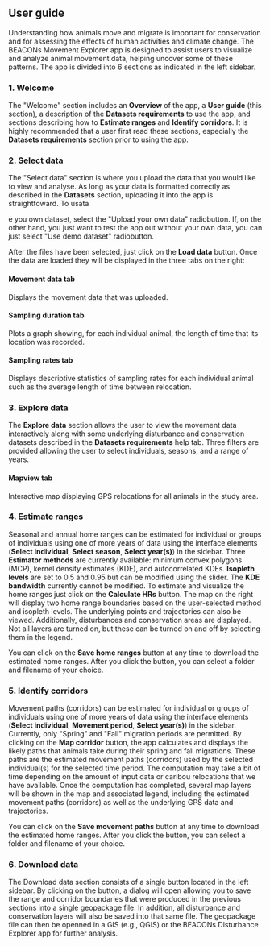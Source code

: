 ## User guide

Understanding how animals move and migrate is important for conservation and for assessing the effects of human activities and climate change. The BEACONs Movement Explorer app is designed to assist users to visualize and analyze animal movement data, helping uncover some of these patterns. The app is divided into 6 sections as indicated in the left sidebar.

### 1. Welcome

The "Welcome" section includes an **Overview** of the app, a **User guide** (this section), a description of the **Datasets requirements** to use the app, and sections describing how to **Estimate ranges** and **Identify corridors**. It is highly recommended that a user first read these sections, especially the **Datasets requirements** section prior to using the app.

### 2. Select data

The "Select data" section is where you upload the data that you would like to view and analyse. As long as your data is formatted correctly as described in the **Datasets** section, uploading it into the app is straightfoward. To usata

e you own dataset, select the "Upload your own data" radiobutton. If, on the other hand, you just want to test the app out without your own data, you can just select "Use demo dataset" radiobutton.

After the files have been selected, just click on the **Load data** button. Once the data are loaded they will be displayed in the three tabs on the right:

#### Movement data tab

Displays the movement data that was uploaded.

#### Sampling duration tab

Plots a graph showing, for each individual animal, the length of time that its location was recorded.

#### Sampling rates tab

Displays descriptive statistics of sampling rates for each individual animal such as the average length of time between relocation.

### 3. Explore data

The **Explore data** section allows the user to view the movement data interactively along with some underlying disturbance and conservation datasets described in the **Datasets requirements** help tab. Three filters are provided allowing the user to select individuals, seasons, and a range of years.

#### Mapview tab

Interactive map displaying GPS relocations for all animals in the study area.

### 4. Estimate ranges

Seasonal and annual home ranges can be estimated for individual or groups of individuals using one of more years of data using the interface elements (**Select individual**, **Select season**, **Select year(s)**) in the sidebar. Three **Estimator methods** are currently available: minimum convex polygons (MCP), kernel density estimates (KDE), and autocorrelated KDEs. **Isopleth levels** are set to 0.5 and 0.95 but can be modified using the slider. The **KDE bandwidth** currently cannot be modified. To estimate and visualize the home ranges just click on the **Calculate HRs** button. The map on the right will display two home range boundaries based on the user-selected method and isopleth levels. The underlying points and trajectories can also be viewed. Additionally, disturbances and conservation areas are displayed. Not all layers are turned on, but these can be turned on and off by selecting them in the legend.

You can click on the **Save home ranges** button at any time to download the estimated home ranges. After you click the button, you can select a folder and filename of your choice.

### 5. Identify corridors

Movement paths (corridors) can be estimated for individual or groups of individuals using one of more years of data using the interface elements (**Select individual**, **Movement period**, **Select year(s)**) in the sidebar. Currently, only "Spring" and "Fall" migration periods are permitted. By clicking on the **Map corridor** button, the app calculates and displays the likely paths that animals take during their spring and fall migrations. These paths are the estimated movement paths (corridors) used by the selected individual(s) for the selected time period. The computation may take a bit of time depending on the amount of input data or caribou relocations that we have available. Once the computation has completed, several map layers will be shown in the map and associated legend, including the estimated movement paths (corridors) as well as the underlying GPS data and trajectories.

You can click on the **Save movement paths** button at any time to download the estimated home ranges. After you click the button, you can select a folder and filename of your choice.

### 6. Download data

The Download data section consists of a single button located in the left sidebar. By clicking on the button, a dialog will open allowing you to save the range and corridor boundaries that were produced in the previous sections into a single geopackage file. In addition, all disturbance and conservation layers will also be saved into that same file. The geopackage file can then be openned in a GIS (e.g., QGIS) or the BEACONs Disturbance Explorer app for further analysis.
